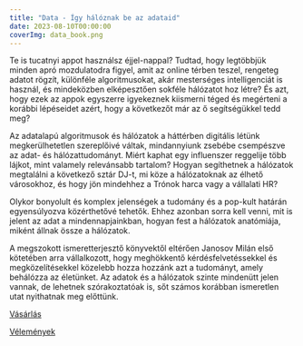 ```yaml
---
title: "Data - Így hálóznak be az adataid"
date: 2023-08-10T00:00:00
coverImg: data_book.png
---
```


Te is tucatnyi appot használsz éjjel-nappal? Tudtad, hogy legtöbbjük minden apró mozdulatodra figyel, amit az online térben teszel, rengeteg adatot rögzít, különféle algoritmusokat, akár mesterséges intelligenciát is használ, és mindeközben elképesztően sokféle hálózatot hoz létre? És azt, hogy ezek az appok egyszerre igyekeznek kiismerni téged és megérteni a korábbi lépéseidet azért, hogy a következőt már az ő segítségükkel tedd meg?



<!--more-->


Az adatalapú algoritmusok és hálózatok a háttérben digitális létünk megkerülhetetlen szereplőivé váltak, mindannyiunk zsebébe csempészve az adat- és hálózattudományt. Miért kaphat egy influenszer reggelije több lájkot, mint valamely relevánsabb tartalom? Hogyan segíthetnek a hálózatok megtalálni a következő sztár DJ-t, mi köze a hálózatoknak az élhető városokhoz, és hogy jön mindehhez a Trónok harca vagy a vállalati HR?

Olykor bonyolult és komplex jelenségek a tudomány és a pop-kult határán egyensúlyozva közérthetővé tehetők. Ehhez azonban sorra kell venni, mit is jelent az adat a mindennapjainkban, hogyan fest a hálózatok anatómiája, miként állnak össze a hálózatok.

A megszokott ismeretterjesztő könyvektől eltérően Janosov Milán első kötetében arra vállalkozott, hogy meghökkentő kérdésfelvetéssekkel és megközelítésekkel közelebb hozza hozzánk azt a tudományt, amely behálózza az életünket. Az adatok és a hálózatok szinte mindenütt jelen vannak, de lehetnek szórakoztatóak is, sőt számos korábban ismeretlen utat nyithatnak meg előttünk.

[Vásárlás](http://openbooks.hu/termek/data)

[Vélemények](https://www.goodreads.com/book/show/196789777-data)
